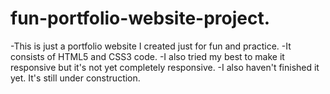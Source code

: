 # fun-portfolio-website-project.
-This is just a portfolio website I created just for fun and practice.
-It consists of HTML5 and CSS3 code.
-I also tried my best to make it responsive but it's not yet completely responsive.
-I also haven't finished it yet. It's still under construction.
